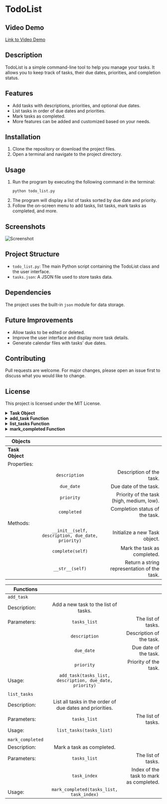 # TodoList

## Video Demo
[Link to Video Demo](<URL HERE>)

## Description
TodoList is a simple command-line tool to help you manage your tasks. It allows you to keep track of tasks, their due dates, priorities, and completion status.

## Features
- Add tasks with descriptions, priorities, and optional due dates.
- List tasks in order of due dates and priorities.
- Mark tasks as completed.
- More features can be added and customized based on your needs.

## Installation
1. Clone the repository or download the project files.
2. Open a terminal and navigate to the project directory.

## Usage
1. Run the program by executing the following command in the terminal:
   ```
   python todo_list.py
   ```
2. The program will display a list of tasks sorted by due date and priority.
3. Follow the on-screen menu to add tasks, list tasks, mark tasks as completed, and more.

## Screenshots
![Screenshot](screenshot.png)

## Project Structure
- `todo_list.py`: The main Python script containing the TodoList class and the user interface.
- `tasks.json`: A JSON file used to store tasks data.

## Dependencies
The project uses the built-in `json` module for data storage.

## Future Improvements
- Allow tasks to be edited or deleted.
- Improve the user interface and display more task details.
- Generate calendar files with tasks' due dates.

## Contributing
Pull requests are welcome. For major changes, please open an issue first to discuss what you would like to change.

## License
This project is licensed under the MIT License.

<!-- Object: Task -->
<details>
<summary><strong>Task Object</strong></summary>

### Properties
- `description`: Description of the task.
- `due_date`: Due date of the task.
- `priority`: Priority of the task (high, medium, low).
- `completed`: Completion status of the task.

### Methods
- `__init__(self, description, due_date, priority)`: Initialize a new Task object.
- `complete(self)`: Mark the task as completed.
- `__str__(self)`: Return a string representation of the task.

</details>

<!-- Function: add_task -->
<details>
<summary><strong>add_task Function</strong></summary>

### Description
Add a new task to the list of tasks.

### Parameters
- `tasks_list`: The list of tasks.
- `description`: Description of the task.
- `due_date`: Due date of the task.
- `priority`: Priority of the task.

### Usage
```python
add_task(tasks_list, description, due_date, priority)
```

</details>

<!-- Function: list_tasks -->
<details>
<summary><strong>list_tasks Function</strong></summary>

### Description
List all tasks in the order of due dates and priorities.

### Parameters
- `tasks_list`: The list of tasks.

### Usage
```python
list_tasks(tasks_list)
```

</details>

<!-- Function: mark_completed -->
<details>
<summary><strong>mark_completed Function</strong></summary>

### Description
Mark a task as completed.

### Parameters
- `tasks_list`: The list of tasks.
- `task_index`: Index of the task to mark as completed.

### Usage
```python
mark_completed(tasks_list, task_index)
```

</details>


| Objects     |                      |        |
|-------------|:--------------------:|-------:|
| **Task Object** |                    |         |
| Properties: |                      |         |
| | `description` | Description of the task. |   |
| | `due_date`   | Due date of the task. |       |
| | `priority`   | Priority of the task (high, medium, low). | |
| | `completed`  | Completion status of the task. |     |
| Methods: |                         |         |
| | `__init__(self, description, due_date, priority)` | Initialize a new Task object. | |
| | `complete(self)` | Mark the task as completed. |   |
| | `__str__(self)` | Return a string representation of the task. | |

| Functions   |                      |        |
|-------------|:--------------------:|-------:|
| `add_task` | | |
| Description: | Add a new task to the list of tasks. | |
| Parameters: | `tasks_list` | The list of tasks. |
| | `description` | Description of the task. |
| | `due_date`   | Due date of the task. |
| | `priority`   | Priority of the task. |
| Usage: | `add_task(tasks_list, description, due_date, priority)` | |
|||
| `list_tasks` | | |
| Description: | List all tasks in the order of due dates and priorities. | |
| Parameters: | `tasks_list` | The list of tasks. |
| Usage: | `list_tasks(tasks_list)` | |
|||
| `mark_completed` | | |
| Description: | Mark a task as completed. | |
| Parameters: | `tasks_list` | The list of tasks. |
| | `task_index` | Index of the task to mark as completed. |
| Usage: | `mark_completed(tasks_list, task_index)` | |
